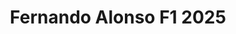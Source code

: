 ---
title: 'Fernando Alonso F1 2025'
category: f1-y-autos
designSlug: f1-2025-alonso
image: '/products/autos/13-alonso/principal.jpg'
imageHover: '/products/autos/13-alonso/oversize.jpg'
prendas: [
   {   
        title: 'Remera',
        slug: 'remera',          
        image: '/products/autos/13-alonso/normal.jpg',
        price: 'remerasPrecio',
        talles: 'remerasTalles'
    },
    {
        title: 'Remera Oversize',
        slug: 'remera-oversize',
        image: '/products/autos/13-alonso/oversize.jpg',
        price: 'oversizePrecio',
        talles: 'oversizeTalles'
    },
    {
        title: 'Musculosa M',
        slug: 'musculosa-mujer',
        image: '/products/autos/13-alonso/musculosa.jpg',
        price: 'musculosaPrecio',
        talles: 'musculosasMujerTalles'
    },
     {
        title: 'Musculosa H',
        slug: 'musculoso',
        image: '/products/autos/13-alonso/musculoso.jpg',
        price: 'musculosaPrecio',
        talles: 'musculosasHombreTalles'
    },
    {
        title: 'Pupera Oversize',
        slug: 'pupera-oversize',
        image: '/products/autos/13-alonso/pupera.jpg',
        price: 'remerasPrecio',
        talles: 'oversizePuperasTalles'
    },

    {
         title: 'Buzo',
         slug: 'buzo',
         image: '/products/autos/13-alonso/buzo.jpg',
         price: buzosPrecio,
        talles: 'BuzosTalles'
     },
]
---